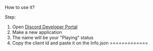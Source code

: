 How to use it?

Step:
1. Open [Discord Developer Portal](https://discord.com/developers/applications)
2. Make a new application
3. The name will be your "Playing" status
4. Copy the client id and paste it on the Info.json
=============
